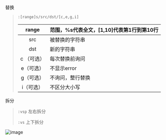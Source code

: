  替换

> `:[range]s/src/dst/[c,e,g,i]`
>
> |   range    | 范围，%s代表全文，[1,10]代表第1行到第10行 |
> | :--------: | ----------------------------------------- |
> |    src     | 被替换的字符串                            |
> |    dst     | 新的字符串                                |
> | c （可选） | 每次替换前询问                            |
> | e（可选）  | 不显示error                               |
> | g（可选）  | 不询问，整行替换                          |
> | i（可选）  | 不区分大小写                              |

拆分

> `:vsp` 左右拆分
>
> `:vs` 上下拆分



![image](https://www.runoob.com/wp-content/uploads/2015/10/vi-vim-cheat-sheet-sch.gif)
